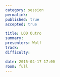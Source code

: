 ```yaml
---
category: session
permalink:
published: true
accepted: true

title: LOD Outro
summary:
presenters: Wolf
track:
difficulty:

date: 2015-04-17 17:00
room: full
---
```


<!-- This is an empty session so it doesn't need visible content -->
